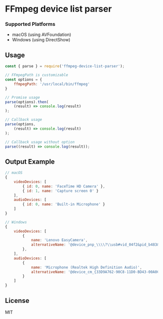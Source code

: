 # FFmpeg device list parser

### Supported Platforms
* macOS (using AVFoundation)
* Windows (using DirectShow)

## Usage
```js
const { parse } = require('ffmpeg-device-list-parser');

// FFmpegPath is customizable
const options = {
	ffmpegPath: '/usr/local/bin/ffmpeg'
}

// Promise usage
parse(options).then(
	(result) => console.log(result)
);

// Callback usage
parse(options, 
	(result) => console.log(result)
);

// Callback usage without option
parse((result) => console.log(result));
```

## Output Example
```js
// macOS
{ 
	videoDevices: [
		{ id: 0, name: 'FaceTime HD Camera' },
		{ id: 1, name: 'Capture screen 0' } 
	],
	audioDevices: [
		{ id: 0, name: 'Built-in Microphone' }
	]
}

// Windows
{
	videoDevices: [
		{
			name: 'Lenovo EasyCamera',
			alternativeName: '@device_pnp_\\\\?\\usb#vid_04f2&pid_b483&mi_00#6&30849109&0&0000#{65e8773d-8f56-11d0-a3b9-00a0c9223196}\\global'
		},
	],
	audioDevices: [
		{
			name: 'Microphone (Realtek High Definition Audio)',
			alternativeName: '@device_cm_{33D9A762-90C8-11D0-BD43-00A0C911CE86}\\wave_{A5E96CD9-7A60-406C-8E66-7C75CFDD006C}'
		}
	]
}

```

## License
MIT
